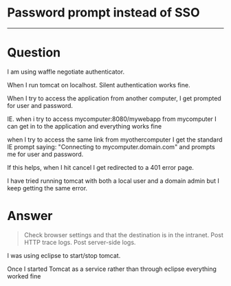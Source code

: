 # Password prompt instead of SSO
----

# Question

I am using waffle negotiate authenticator.

When I run tomcat on localhost. Silent authentication works fine.

When I try to access the application from another computer, I get prompted for user and password.

IE. when i try to access mycomputer:8080/mywebapp from mycomputer I can get in to the application and everything works fine

when I try to access the same link from myothercomputer I get the standard IE prompt saying: "Connecting to mycomputer.domain.com" and prompts me for user and password.

If this helps, when I hit cancel I get redirected to a 401 error page.

I have tried running tomcat with both a local user and a domain admin but I keep getting the same error.

# Answer
> Check browser settings and that the destination is in the intranet.
> Post HTTP trace logs.
> Post server-side logs.

I was using eclipse to start/stop tomcat.

Once I started Tomcat as a service rather than through eclipse everything worked fine